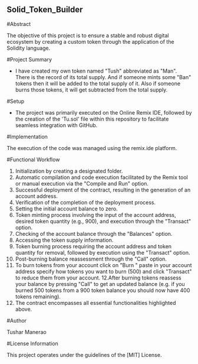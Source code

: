## Solid_Token_Builder

#Abstract

The objective of this project is to ensure a stable and robust digital ecosystem by creating a custom token through the application of the Solidity language.

#Project Summary

* I have created my own token named "Tush" abbreviated as "Man". There is the record of its total supply. And if someone mints some "Ban" tokens then it will be added to the total supply of it. Also if someone burns those tokens, it will get subtracted from the total supply.

#Setup

* The project was primarily executed on the Online Remix IDE, followed by the creation of the 'Tu.sol' file within this repository to facilitate seamless integration with GitHub.

#Implementation

The execution of the code was managed using the remix.ide platform.

#Functional Workflow

1.	Initialization by creating a designated folder.
2.	Automatic compilation and code execution facilitated by the Remix tool or manual execution via the "Compile and Run" option.
3.	Successful deployment of the contract, resulting in the generation of an account address.
4.	Verification of the completion of the deployment process.
5.	Setting the initial account balance to zero.
6.	Token minting process involving the input of the account address, desired token quantity (e.g., 900), and execution through the "Transact" option.
7.	Checking of the account balance through the "Balances" option.
8.	Accessing the token supply information.
9.	Token burning process requiring the account address and token quantity for removal, followed by execution using the "Transact" option.
10.	Post-burning balance reassessment through the "Call" option.
11.	To burn tokens from your account click on "Burn " paste in your account address specify how tokens you want to burn (500) and click "Transact" to reduce them from your account.
12.After burning tokens reassess your balance by pressing "Call" to get an updated balance (e.g. if you burned 500 tokens from a 900 token balance you should now have 400 tokens remaining).
13.	The contract encompasses all essential functionalities highlighted above.


#Author

Tushar Manerao

#License Information

This project operates under the guidelines of the [MIT] License.


